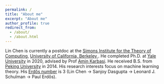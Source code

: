 ```yaml
---
permalink: /
title: "About me"
excerpt: "About me"
author_profile: true
redirect_from: 
  - /about/
  - /about.html
---
```


<!-- ## Under construction -->

<!-- Lin Chen -->
<!-- Ph.D. candidate -->
<!-- Yale Institute for Network Science, Department of Electrical Engineering, Yale University -->

Lin Chen is currently a postdoc at the [Simons Institute for the Theory of Computing](https://simons.berkeley.edu/), [University of California, Berkeley
](https://www.berkeley.edu/). He completed Ph.D. at [Yale University](https://www.yale.edu/) in 2020, advised by Prof [Amin Karbasi](http://iid.yale.edu/). He received B.S. from [Peking University](http://english.pku.edu.cn/) in 2014. His research interests focus on machine learning theory. His [Erdős number](https://en.wikipedia.org/wiki/Erd%C5%91s_number) is 3 (Lin Chen -> Sanjoy Dasgupta -> Leonard J. Schulman -> Paul Erdős).

<!-- Email: linchen.dr [at] gmail [dot] com -->

<!-- ORCID Researcher ID: 0000-0003-0349-6577. -->